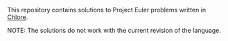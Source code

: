 This repository contains solutions to Project Euler problems written in [Chlore](https://github.com/trap-representation/Chlore).

NOTE: The solutions do not work with the current revision of the language.
